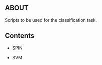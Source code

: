 **ABOUT**
----------------
Scripts to be used for the classification task. 

**Contents**
-------------

* SPIN 

* SVM 
